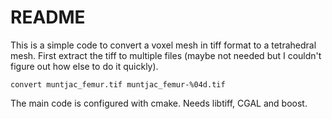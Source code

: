 # README #

This is a simple code to convert a voxel mesh in tiff format to a tetrahedral mesh.
First extract the tiff to multiple files (maybe not needed but I couldn't figure out how else to do it quickly).

```
convert muntjac_femur.tif muntjac_femur-%04d.tif
```

The main code is configured with cmake. Needs libtiff, CGAL and boost.
